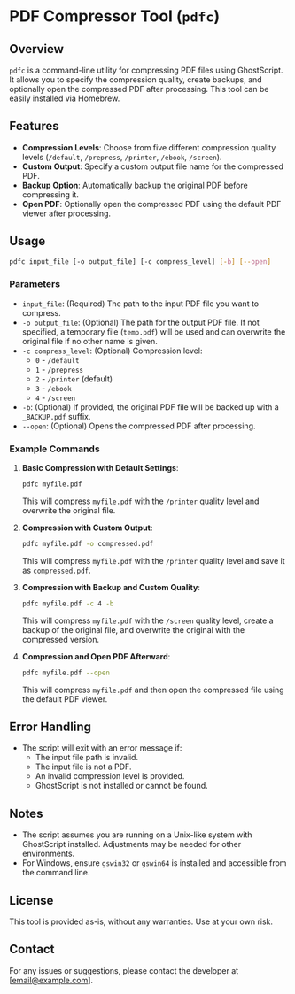 
# PDF Compressor Tool (`pdfc`)

## Overview

`pdfc` is a command-line utility for compressing PDF files using GhostScript. It allows you to specify the compression quality, create backups, and optionally open the compressed PDF after processing. This tool can be easily installed via Homebrew.

## Features

- **Compression Levels**: Choose from five different compression quality levels (`/default`, `/prepress`, `/printer`, `/ebook`, `/screen`).
- **Custom Output**: Specify a custom output file name for the compressed PDF.
- **Backup Option**: Automatically backup the original PDF before compressing it.
- **Open PDF**: Optionally open the compressed PDF using the default PDF viewer after processing.

## Usage

```bash
pdfc input_file [-o output_file] [-c compress_level] [-b] [--open]
```

### Parameters

- `input_file`: (Required) The path to the input PDF file you want to compress.
- `-o output_file`: (Optional) The path for the output PDF file. If not specified, a temporary file (`temp.pdf`) will be used and can overwrite the original file if no other name is given.
- `-c compress_level`: (Optional) Compression level:
  - `0` - `/default`
  - `1` - `/prepress`
  - `2` - `/printer` (default)
  - `3` - `/ebook`
  - `4` - `/screen`
- `-b`: (Optional) If provided, the original PDF file will be backed up with a `_BACKUP.pdf` suffix.
- `--open`: (Optional) Opens the compressed PDF after processing.

### Example Commands

1. **Basic Compression with Default Settings**:
    ```bash
    pdfc myfile.pdf
    ```
    This will compress `myfile.pdf` with the `/printer` quality level and overwrite the original file.

2. **Compression with Custom Output**:
    ```bash
    pdfc myfile.pdf -o compressed.pdf
    ```
    This will compress `myfile.pdf` with the `/printer` quality level and save it as `compressed.pdf`.

3. **Compression with Backup and Custom Quality**:
    ```bash
    pdfc myfile.pdf -c 4 -b
    ```
    This will compress `myfile.pdf` with the `/screen` quality level, create a backup of the original file, and overwrite the original with the compressed version.

4. **Compression and Open PDF Afterward**:
    ```bash
    pdfc myfile.pdf --open
    ```
    This will compress `myfile.pdf` and then open the compressed file using the default PDF viewer.

## Error Handling

- The script will exit with an error message if:
  - The input file path is invalid.
  - The input file is not a PDF.
  - An invalid compression level is provided.
  - GhostScript is not installed or cannot be found.

## Notes

- The script assumes you are running on a Unix-like system with GhostScript installed. Adjustments may be needed for other environments.
- For Windows, ensure `gswin32` or `gswin64` is installed and accessible from the command line.

## License

This tool is provided as-is, without any warranties. Use at your own risk.

## Contact

For any issues or suggestions, please contact the developer at [email@example.com].
